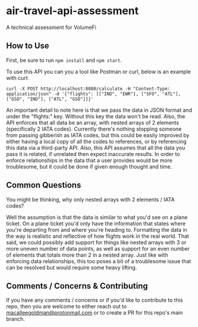 # air-travel-api-assessment
A technical assessment for VolumeFi

## How to Use
First, be sure to run `npm install` and `npm start`.

To use this API you can you a tool like Postman or curl, below is an example with curl:

`curl -X POST http://localhost:8080/calculate -H "Content-Type: application/json" -d '{"flights": [["IND", "EWR"], ["SFO", "ATL"], ["GSO", "IND"], ["ATL", "GSO"]]}'`

An important detail to note here is that we pass the data in JSON format and under the "flights:" key. Without this key the data won't be read. Also, the API enforces that all data be an array, with nested arrays of 2 elements (specifically 2 IATA codes). Currently there's nothing stopping someone from passing gibberish as IATA codes, but this could be easily improved by either having a local copy of all the codes to references, or by referencing this data via a third-party API. Also, this API assumes that all the data you pass it is related, if unrelated then expect inaccurate results. In order to enforce relationships in the data that a user provides would be more troublesome, but it could be done if given enough thought and time.

## Common Questions
You might be thinking, why only nested arrays with 2 elements / IATA codes?

Well the assumption is that the data is similar to what you'd see on a plane ticket. On a plane ticket you'd only have the information that states where you're departing from and where you're heading to. Formatting the data in the way is realistic and reflective of how flights work in the real world. That said, we could possibly add support for things like nested arrays with 3 or more uneven number of data points, as well as support for an even number of elements that totals more than 2 in a nested array. Just like with enforcing data relationships, this too poses a bit of a troublesome issue that can be resolved but would require some heavy lifting.

## Comments / Concerns & Contributing
If you have any comments / concerns or if you'd like to contribute to this repo, then you are welcome to either reach out to macalleegoldman@protonmail.com or to create a PR for this repo's main branch.

